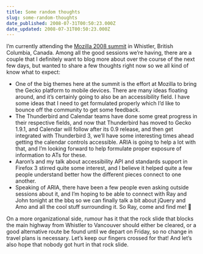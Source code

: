 ```yaml
---
title: Some random thoughts
slug: some-random-thoughts
date_published: 2008-07-31T00:50:23.000Z
date_updated: 2008-07-31T00:50:23.000Z
---
```


I&#8217;m currently attending the [Mozilla 2008 summit](http://wiki.mozilla.org/Summit2008) in Whistler, British Columbia, Canada. Among all the good sessions we&#8217;re having, there are a couple that I definitely want to blog more about over the course of the next few days, but wanted to share a few thoughts right now so we all kind of know what to expect:

- One of the big themes here at the summit is the effort at Mozilla to bring the Gecko platform to mobile devices. There are many ideas floating around, and it&#8217;s certainly going to also be an accessibility field. I have some ideas that I need to get formulated properly which I&#8217;d like to bounce off the community to get some feedback.
- The Thunderbird and Calendar teams have done some great progress in their respective fields, and now that Thunderbird has moved to Gecko 1.9.1, and Calendar will follow after its 0.9 release, and then get integrated with Thunderbird 3, we&#8217;ll have some interesting times ahead getting the calendar controls accessible. ARIA is going to help a lot with that, and I&#8217;m looking forward to help formulate proper exposure of information to ATs for these.
- Aaron&#8217;s and my talk about accessibility API and standards support in Firefox 3 stirred quite some interest, and I believe it helped quite a few people understand better how the different pieces connect to one another.
- Speaking of ARIA, there have been a few people even asking outside sessions about it, and I&#8217;m hoping to be able to connect with Ray and John tonight at the bbq so we can finally talk a bit about jQuery and Amo and all the cool stuff surrounding it. So Ray, come and find me! 🙂 

On a more organizational side, rumour has it that the rock slide that blocks the main highway from Whistler to Vancouver should either be cleared, or a good alternative route be found until we depart on Friday, so no change in travel plans is necessary. Let&#8217;s keep our fingers crossed for that! And let&#8217;s also hope that nobody got hurt in that rock slide.
